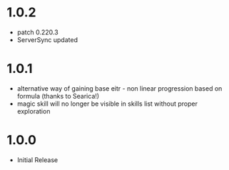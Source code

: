 # 1.0.2
* patch 0.220.3
* ServerSync updated

# 1.0.1
* alternative way of gaining base eitr - non linear progression based on formula (thanks to Searica!)
* magic skill will no longer be visible in skills list without proper exploration

# 1.0.0
 * Initial Release